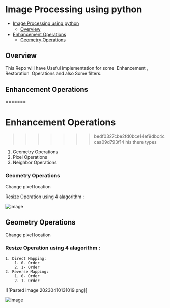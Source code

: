 
<!-- TOC --><a name="image-processing-using-python"></a>
# Image Processing using python

<!-- TOC start (generated with https://github.com/derlin/bitdowntoc) -->

- [Image Processing using python](#image-processing-using-python)
  * [Overview](#overview)
- [Enhancement Operations](#enhancement-operations)
  * [Geometry Operations](#geometry-operations)
    

<!-- TOC end -->

<!-- TOC --><a name="overview"></a>

## Overview

This Repo will have Useful implementation for some  Enhancement , Restoration  Operations and also Some filters.



## Enhancement Operations
=======
<!-- TOC --><a name="enhancement-operations"></a>
# Enhancement Operations
>>>>>>> bedf0327cbe2fd0bce14ef9dbc4ccaa09d793f14
his there types

1. Geometry Operations
2. Pixel Operations
3. Neighbor Operations



### Geometry Operations
Change pixel location

Resize Operation using 4 alagorithm :

![image](https://user-images.githubusercontent.com/83607474/230892268-b909b1d9-cff6-471d-aeca-9dc8a5618944.png)

<!-- TOC --><a name="geometry-operations"></a>
## Geometry Operations
Change pixel location

<!-- TOC --><a name="resize-operation-using-4-alagorithm-"></a>
### Resize Operation using 4 alagorithm :

	1. Direct Mapping:
		1. 0- Order
		2. 1- Order
	2. Reverse Mapping:
		1. 0- Order
		2. 1- Order



![[Pasted image 20230410131019.png]]

![image](https://user-images.githubusercontent.com/83607474/230892187-7f949b8c-3396-466b-919f-f5ecab947572.png)












